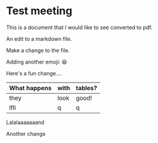 # Test meeting

This is a document that I would like to see converted to pdf.

An edit to a markdown file.

Make a change to the file.

Adding another emoji: :laughing:

Here's a fun change....

| What happens | with | tables? |
| ---- | ---- | ---- |
| they | look | good! |
| lfll | q | q |

Lalalaaaaaaand

Another change